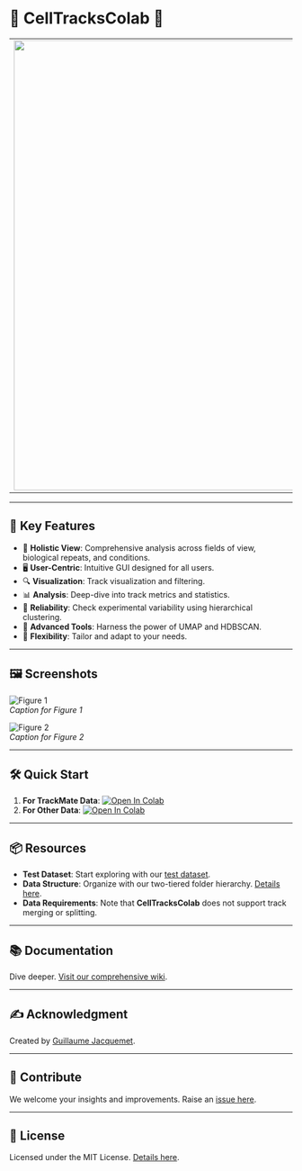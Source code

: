 # 🌟 CellTracksColab 🌟

<table>
<tr>
<td valign="top">

<img src="https://github.com/guijacquemet/CellTracksColab/blob/main/Wiki/CellTracksColab_logo.png" width="800">

</td>
<td>

> In life sciences, tracking objects from movies is pivotal for quantifying behaviors of particles, organelles, bacteria, cells, and whole animals. **CellTracksColab** bridges the gap between tracking and insightful analysis.

> CellTracksColab simplifies the journey from data compilation to analysis. Built on the Google Colaboratory framework, it provides a cloud-based solution accessible with just a web browser and a Google account.

</td>
</tr>
</table>

---

## 🚀 **Key Features**
- 📘 **Holistic View**: Comprehensive analysis across fields of view, biological repeats, and conditions.
- 🖥️ **User-Centric**: Intuitive GUI designed for all users.
- 🔍 **Visualization**: Track visualization and filtering.
- 📊 **Analysis**: Deep-dive into track metrics and statistics.
- 🧪 **Reliability**: Check experimental variability using hierarchical clustering.
- 🔧 **Advanced Tools**: Harness the power of UMAP and HDBSCAN.
- 💼 **Flexibility**: Tailor and adapt to your needs.

---

## 🖼️ **Screenshots**
![Figure 1](path_to_figure1_image)  
*Caption for Figure 1*

![Figure 2](path_to_figure2_image)  
*Caption for Figure 2*

---

## 🛠️ **Quick Start**
1. **For TrackMate Data**:
[![Open In Colab](https://colab.research.google.com/assets/colab-badge.svg)](https://colab.research.google.com/github/guijacquemet/CellTracksColab/blob/main/Notebook/CellTracksColab_TrackMate.ipynb)
2. **For Other Data**:
[![Open In Colab](https://colab.research.google.com/assets/colab-badge.svg)](https://colab.research.google.com/github/guijacquemet/CellTracksColab/blob/main/Notebook/CellTracksColab.ipynb)

---

## 📦 **Resources**
- **Test Dataset**: Start exploring with our [test dataset](https://zenodo.org/record/8413510).
- **Data Structure**: Organize with our two-tiered folder hierarchy. [Details here](#).
- **Data Requirements**: Note that **CellTracksColab** does not support track merging or splitting.

---

## 📚 **Documentation**
Dive deeper. [Visit our comprehensive wiki](https://github.com/guijacquemet/CellTracksColab/wiki).

---

## ✍️ **Acknowledgment**
Created by [Guillaume Jacquemet](https://cellmig.org/).

---

## 🤝 **Contribute**
We welcome your insights and improvements. Raise an [issue here](https://github.com/guijacquemet/CellTracksColab/issues).

---

## 📜 **License**
Licensed under the MIT License. [Details here](https://opensource.org/licenses/MIT).
